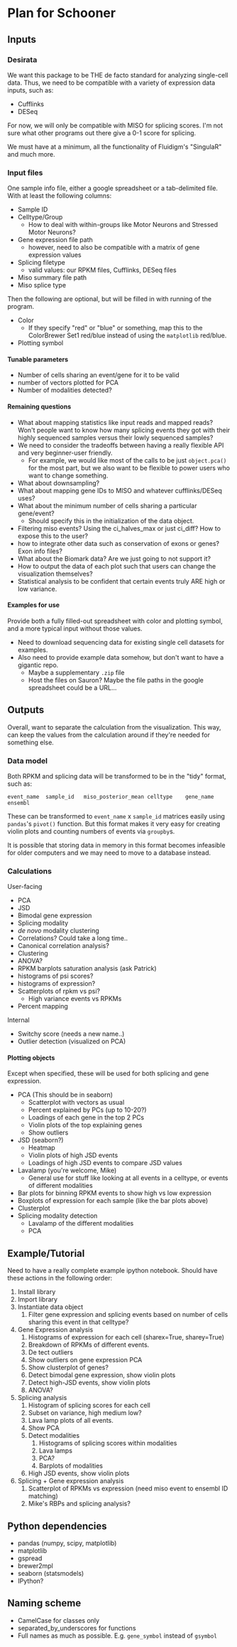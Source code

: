 # Plan for Schooner

## Inputs

### Desirata

We want this package to be THE de facto standard for analyzing single-cell
data. Thus, we need to be compatible with a variety of expression data
inputs, such as:

* Cufflinks
* DESeq

For now, we will only be compatible with MISO for splicing scores. I'm not
sure what other programs out there give a 0-1 score for splicing.

We must have at a minimum, all the functionality of Fluidigm's "SingulaR" and
 much more.

### Input files

One sample info file, either a google spreadsheet or a tab-delimited file.
With at least the following columns:

* Sample ID
* Celltype/Group
    * How to deal with within-groups like Motor Neurons and Stressed Motor
    Neurons?
* Gene expression file path
    * however, need to also be compatible with a matrix of gene expression
    values
* Splicing filetype
    * valid values: our RPKM files, Cufflinks, DESeq files
* Miso summary file path
* Miso splice type

Then the following are optional, but will be filled in with running of the
program.

* Color
    * If they specify "red" or "blue" or something,
    map this to the ColorBrewer Set1 red/blue instead of using the
    `matplotlib` red/blue.
* Plotting symbol

#### Tunable parameters

* Number of cells sharing an event/gene for it to be valid
* number of vectors plotted for PCA
* Number of modalities detected?

#### Remaining questions

* What about mapping statistics like input reads and mapped reads? Won't
people want to know how many splicing events they got with their highly
sequenced samples versus their lowly sequenced samples?
* We need to consider the tradeoffs between having a really flexible API and
very beginner-user friendly.
    * For example, we would like most of the calls to be just `object.pca()`
    for the most part, but we also want to be flexible to power users who
    want to change something.
* What about downsampling?
* What about mapping gene IDs to MISO and whatever cufflinks/DESeq uses?
* What about the minimum number of cells sharing a particular gene/event?
    * Should specify this in the initialization of the data object.
* Filtering miso events? Using the ci_halves_max or just ci_diff? How to
expose this to the user?
* how to integrate other data such as conservation of exons or genes? Exon
info files?
* What about the Biomark data? Are we just going to not support it?
* How to output the data of each plot such that users can change the
visualization themselves?
* Statistical analysis to be confident that certain events truly ARE high or
low variance.

#### Examples for use

Provide both a fully filled-out spreadsheet with color and plotting symbol,
and a more typical input without those values.

* Need to download sequencing data for existing single cell datasets for
examples.
* Also need to provide example data somehow,
but don't want to have a gigantic repo.
    * Maybe a supplementary `.zip` file
    * Host the files on Sauron? Maybe the file paths in the google
    spreadsheet could be a URL...


## Outputs

Overall, want to separate the calculation from the visualization. This way,
can keep the values from the calculation around if they're needed for
something else.

### Data model

Both RPKM and splicing data will be transformed to be in the "tidy" format,
such as:

    event_name  sample_id   miso_posterior_mean celltype    gene_name   ensembl

These can be transformed to `event_name` x `sample_id` matrices easily using
`pandas`'s `pivot()` function. But this format makes it very easy for
creating violin plots and counting numbers of events via `groupby`s.

It is possible that storing data in memory in this format becomes infeasible
for older computers and we may need to move to a database instead.

### Calculations

User-facing

* PCA
* JSD
* Bimodal gene expression
* Splicing modality 
* *de novo* modality clustering
* Correlations? Could take a long time..
* Canonical correlation analysis?
* Clustering
* ANOVA?
* RPKM barplots saturation analysis (ask Patrick)
* histograms of psi scores?
* histograms of expression?
* Scatterplots of rpkm vs psi?
    * High variance events vs RPKMs
* Percent mapping

Internal

* Switchy score (needs a new name..)
* Outlier detection (visualized on PCA)

#### Plotting objects

Except when specified, these will be used for both splicing and gene
expression.

* PCA (This should be in seaborn)
    * Scatterplot with vectors as usual
    * Percent explained by PCs (up to 10-20?)
    * Loadings of each gene in the top 2 PCs
    * Violin plots of the top explaining genes
    * Show outliers
* JSD (seaborn?)
    * Heatmap
    * Violin plots of high JSD events
    * Loadings of high JSD events to compare JSD values
* Lavalamp (you're welcome, Mike)
    * General use for stuff like looking at all events in a celltype,
    or events of different modalities
* Bar plots for binning RPKM events to show high vs low expression
* Boxplots of expression for each sample (like the bar plots above)
* Clusterplot
* Splicing modality detection
    * Lavalamp of the different modalities
    * PCA

## Example/Tutorial

Need to have a really complete example ipython notebook. Should have these
actions in the following order:

1. Install library
2. Import library
3. Instantiate data object
    1. Filter gene expression and splicing events based on number of cells
    sharing this event in that celltype?
4. Gene Expression analysis
    1. Histograms of expression for each cell (sharex=True, sharey=True)
    2. Breakdown of RPKMs of different events.
    3. De tect outliers
    4. Show outliers on gene expression PCA
    5. Show clusterplot of genes?
    6. Detect bimodal gene expression, show violin plots
    7. Detect high-JSD events, show violin plots
    8. ANOVA?
5. Splicing analysis
    1. Histogram of splicing scores for each cell
    2. Subset on variance, high medium low?
    1. Lava lamp plots of all events.
    2. Show PCA
    3. Detect modalities
        1. Histograms of splicing scores within modalities
        2. Lava lamps
        3. PCA?
        4. Barplots of modalities
    4. High JSD events, show violin plots
6. Splicing + Gene expression analysis
    1. Scatterplot of RPKMs vs expression (need miso event to ensembl ID
    matching)
    2. Mike's RBPs and splicing analysis?

## Python dependencies

* pandas (numpy, scipy, matplotlib)
* matplotlib
* gspread
* brewer2mpl
* seaborn (statsmodels)
* IPython?

## Naming scheme

* CamelCase for classes only
* separated_by_underscores for functions
* Full names as much as possible. E.g. `gene_symbol` instead of `gsymbol`
